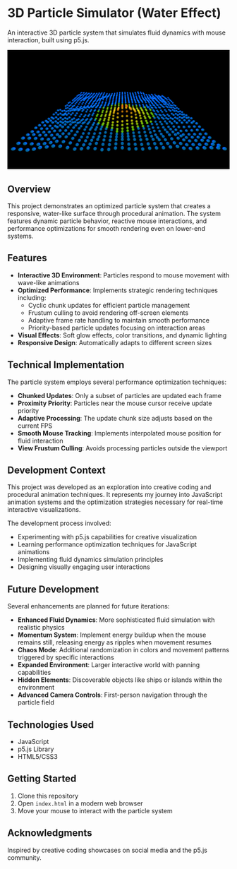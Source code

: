 # 3D Particle Simulator (Water Effect)

An interactive 3D particle system that simulates fluid dynamics with mouse interaction, built using p5.js.

![Particle Simulator](https://github.com/CodeDeficient/3D-particle-simulator-water/raw/main/preview.png)

## Overview

This project demonstrates an optimized particle system that creates a responsive, water-like surface through procedural animation. The system features dynamic particle behavior, reactive mouse interactions, and performance optimizations for smooth rendering even on lower-end systems.

## Features

- **Interactive 3D Environment**: Particles respond to mouse movement with wave-like animations
- **Optimized Performance**: Implements strategic rendering techniques including:
  - Cyclic chunk updates for efficient particle management
  - Frustum culling to avoid rendering off-screen elements
  - Adaptive frame rate handling to maintain smooth performance
  - Priority-based particle updates focusing on interaction areas
- **Visual Effects**: Soft glow effects, color transitions, and dynamic lighting
- **Responsive Design**: Automatically adapts to different screen sizes

## Technical Implementation

The particle system employs several performance optimization techniques:

- **Chunked Updates**: Only a subset of particles are updated each frame
- **Proximity Priority**: Particles near the mouse cursor receive update priority
- **Adaptive Processing**: The update chunk size adjusts based on the current FPS
- **Smooth Mouse Tracking**: Implements interpolated mouse position for fluid interaction
- **View Frustum Culling**: Avoids processing particles outside the viewport

## Development Context

This project was developed as an exploration into creative coding and procedural animation techniques. It represents my journey into JavaScript animation systems and the optimization strategies necessary for real-time interactive visualizations.

The development process involved:

- Experimenting with p5.js capabilities for creative visualization
- Learning performance optimization techniques for JavaScript animations
- Implementing fluid dynamics simulation principles
- Designing visually engaging user interactions

## Future Development

Several enhancements are planned for future iterations:

- **Enhanced Fluid Dynamics**: More sophisticated fluid simulation with realistic physics
- **Momentum System**: Implement energy buildup when the mouse remains still, releasing energy as ripples when movement resumes
- **Chaos Mode**: Additional randomization in colors and movement patterns triggered by specific interactions
- **Expanded Environment**: Larger interactive world with panning capabilities
- **Hidden Elements**: Discoverable objects like ships or islands within the environment
- **Advanced Camera Controls**: First-person navigation through the particle field

## Technologies Used

- JavaScript
- p5.js Library
- HTML5/CSS3

## Getting Started

1. Clone this repository
2. Open `index.html` in a modern web browser
3. Move your mouse to interact with the particle system

## Acknowledgments

Inspired by creative coding showcases on social media and the p5.js community.
